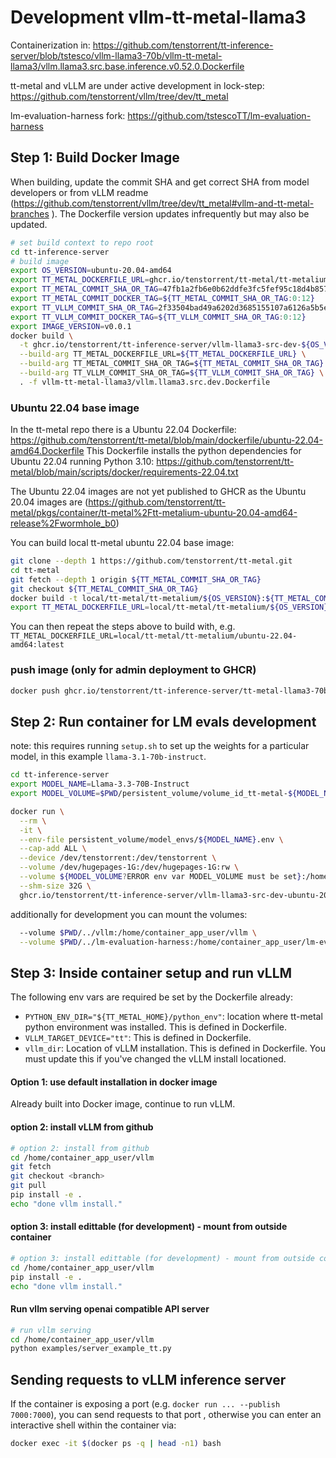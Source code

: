 # Development vllm-tt-metal-llama3

Containerization in: https://github.com/tenstorrent/tt-inference-server/blob/tstesco/vllm-llama3-70b/vllm-tt-metal-llama3/vllm.llama3.src.base.inference.v0.52.0.Dockerfile 

tt-metal and vLLM are under active development in lock-step: https://github.com/tenstorrent/vllm/tree/dev/tt_metal 

lm-evaluation-harness fork: https://github.com/tstescoTT/lm-evaluation-harness

## Step 1: Build Docker Image

When building, update the commit SHA and get correct SHA from model developers or from vLLM readme (https://github.com/tenstorrent/vllm/tree/dev/tt_metal#vllm-and-tt-metal-branches ). The Dockerfile version updates infrequently but may also be updated.
```bash
# set build context to repo root
cd tt-inference-server
# build image
export OS_VERSION=ubuntu-20.04-amd64
export TT_METAL_DOCKERFILE_URL=ghcr.io/tenstorrent/tt-metal/tt-metalium-${OS_VERSION}-release/wormhole_b0:v0.54.0-rc20
export TT_METAL_COMMIT_SHA_OR_TAG=47fb1a2fb6e0b62ddfe3fc5fef95c18d4b857c20
export TT_METAL_COMMIT_DOCKER_TAG=${TT_METAL_COMMIT_SHA_OR_TAG:0:12}
export TT_VLLM_COMMIT_SHA_OR_TAG=2f33504bad49a6202d3685155107a6126a5b5e6e
export TT_VLLM_COMMIT_DOCKER_TAG=${TT_VLLM_COMMIT_SHA_OR_TAG:0:12}
export IMAGE_VERSION=v0.0.1
docker build \
  -t ghcr.io/tenstorrent/tt-inference-server/vllm-llama3-src-dev-${OS_VERSION}:${IMAGE_VERSION}-${TT_METAL_COMMIT_DOCKER_TAG}-${TT_VLLM_COMMIT_DOCKER_TAG} \
  --build-arg TT_METAL_DOCKERFILE_URL=${TT_METAL_DOCKERFILE_URL} \
  --build-arg TT_METAL_COMMIT_SHA_OR_TAG=${TT_METAL_COMMIT_SHA_OR_TAG} \
  --build-arg TT_VLLM_COMMIT_SHA_OR_TAG=${TT_VLLM_COMMIT_SHA_OR_TAG} \
  . -f vllm-tt-metal-llama3/vllm.llama3.src.dev.Dockerfile
```

### Ubuntu 22.04 base image

In the tt-metal repo there is a Ubuntu 22.04 Dockerfile: https://github.com/tenstorrent/tt-metal/blob/main/dockerfile/ubuntu-22.04-amd64.Dockerfile
This Dockerfile installs the python dependencies for Ubuntu 22.04 running Python 3.10: https://github.com/tenstorrent/tt-metal/blob/main/scripts/docker/requirements-22.04.txt

The Ubuntu 22.04 images are not yet published to GHCR as the Ubuntu 20.04 images are (https://github.com/tenstorrent/tt-metal/pkgs/container/tt-metal%2Ftt-metalium-ubuntu-20.04-amd64-release%2Fwormhole_b0)

You can build local tt-metal ubuntu 22.04 base image:
```bash
git clone --depth 1 https://github.com/tenstorrent/tt-metal.git
cd tt-metal
git fetch --depth 1 origin ${TT_METAL_COMMIT_SHA_OR_TAG}
git checkout ${TT_METAL_COMMIT_SHA_OR_TAG}
docker build -t local/tt-metal/tt-metalium/${OS_VERSION}:${TT_METAL_COMMIT_SHA_OR_TAG} -f dockerfile/${OS_VERSION}.Dockerfile .
export TT_METAL_DOCKERFILE_URL=local/tt-metal/tt-metalium/${OS_VERSION}:${TT_METAL_COMMIT_SHA_OR_TAG}
```

You can then repeat the steps above to build with, e.g. `TT_METAL_DOCKERFILE_URL=local/tt-metal/tt-metalium/ubuntu-22.04-amd64:latest`

### push image (only for admin deployment to GHCR)
```bash
docker push ghcr.io/tenstorrent/tt-inference-server/tt-metal-llama3-70b-src-base-vllm-${OS_VERSION}:${IMAGE_VERSION}-${TT_METAL_COMMIT_DOCKER_TAG}-${TT_VLLM_COMMIT_DOCKER_TAG}
```

## Step 2: Run container for LM evals development

note: this requires running `setup.sh` to set up the weights for a particular model, in this example `llama-3.1-70b-instruct`.

```bash
cd tt-inference-server
export MODEL_NAME=Llama-3.3-70B-Instruct
export MODEL_VOLUME=$PWD/persistent_volume/volume_id_tt-metal-${MODEL_NAME}-v0.0.1/

docker run \
  --rm \
  -it \
  --env-file persistent_volume/model_envs/${MODEL_NAME}.env \
  --cap-add ALL \
  --device /dev/tenstorrent:/dev/tenstorrent \
  --volume /dev/hugepages-1G:/dev/hugepages-1G:rw \
  --volume ${MODEL_VOLUME?ERROR env var MODEL_VOLUME must be set}:/home/container_app_user/cache_root:rw \
  --shm-size 32G \
  ghcr.io/tenstorrent/tt-inference-server/vllm-llama3-src-dev-ubuntu-20.04-amd64:v0.0.1-{TT_METAL_COMMIT_DOCKER_TAG}-${TT_VLLM_COMMIT_DOCKER_TAG} bash
```

additionally for development you can mount the volumes:
```bash
  --volume $PWD/../vllm:/home/container_app_user/vllm \
  --volume $PWD/../lm-evaluation-harness:/home/container_app_user/lm-evaluation-harness \
```

## Step 3: Inside container setup and run vLLM

The following env vars are required be set by the Dockerfile already:

- `PYTHON_ENV_DIR="${TT_METAL_HOME}/python_env"`: location where tt-metal python environment was installed. This is defined in Dockerfile.
- `VLLM_TARGET_DEVICE="tt"`: This is defined in Dockerfile.
- `vllm_dir`: Location of vLLM installation. This is defined in Dockerfile. You must update this if you've changed the vLLM install locationed.

#### Option 1: use default installation in docker image

Already built into Docker image, continue to run vLLM.

#### option 2: install vLLM from github

```bash
# option 2: install from github
cd /home/container_app_user/vllm
git fetch
git checkout <branch>
git pull
pip install -e .
echo "done vllm install."
```
#### option 3: install edittable (for development) - mount from outside container

```bash
# option 3: install edittable (for development) - mount from outside container
cd /home/container_app_user/vllm
pip install -e .
echo "done vllm install."
```

#### Run vllm serving openai compatible API server

```bash
# run vllm serving
cd /home/container_app_user/vllm
python examples/server_example_tt.py
```

## Sending requests to vLLM inference server

If the container is exposing a port (e.g. `docker run ... --publish 7000:7000`), you can send requests to that port , otherwise you can enter an interactive shell within the container via:
```bash
docker exec -it $(docker ps -q | head -n1) bash
```
